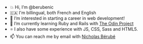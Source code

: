 - :boom: Hi, I’m @berubenic
- &#127464;&#127462; I'm billingual, both French and English 
- 👀 I’m interested in starting a career in web development!
- 🌱 I’m currently learning Ruby and Rails with [The Odin Project](https://www.theodinproject.com)
- :star: I also have some experience with JS, CSS, Sass and HTML5.
- 📫 You can reach me by email with [Nicholas Bérubé](mailto:berubenic@gmail.com)
